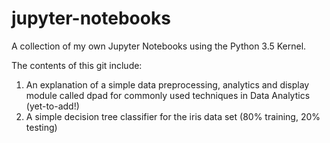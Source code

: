 # jupyter-notebooks
A collection of my own Jupyter Notebooks using the Python 3.5 Kernel.

The contents of this git include:

1. An explanation of a simple data preprocessing, analytics and display module called dpad for commonly used techniques in Data Analytics (yet-to-add!)
2. A simple decision tree classifier for the iris data set (80% training, 20% testing)
